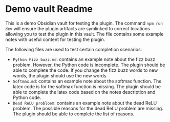# Demo vault Readme
This is a demo Obsidian vault for testing the plugin.
The command `npm run dev` will ensure the plugin artifacts are symlinked to correct locations allowing you to test the plugin in this vault.
The file contains some example notes with useful content for testing the plugin.

The following files are used to test certain completion scenarios:
- `Python Fizz buzz.md`: contains an example note about the fizz buzz problem. However, the Python code is incomplete. The plugin should be able to complete the code. If you change the fizz buzz words to new words, the plugin should use the new words.
- `Softmax.md`: contains an example note about the softmax function. The latex code is for the softmax function is missing. The plugin should be able to complete the latex code based on the notes description and Python code.
- `Dead ReLU probloem`: contains an example note about the dead ReLU problem. The possible reasons for the dead ReLU problem are missing. The plugin should be able to complete the list of reasons.
